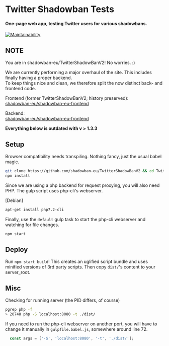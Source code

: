 # Twitter Shadowban Tests

#### One-page web app, testing Twitter users for various shadowbans.

[![Maintainability](https://api.codeclimate.com/v1/badges/6986eb7e8da272eb9d1f/maintainability)](https://codeclimate.com/github/shadowban-eu/TwitterShadowBanV2/maintainability)

## NOTE

You are in shadowban-eu/TwitterShadowBanV2! No worries. :)

We are currently performing a major overhaul of the site.
This includes finally having a proper backend.  
To keep things nice and clean, we therefore split the now distinct back- and frontend code.

Frontend (former TwitterShadowBanV2; history preserved):  
[shadowban-eu/shadowban-eu-frontend](https://github.com/shadowban-eu/shadowban-eu-frontend.git)

Backend:  
[shadowban-eu/shadowban-eu-frontend](https://github.com/shadowban-eu/shadowban-eu-frontend.git)

**Everything below is outdated with v > 1.3.3**

## Setup

Browser compatibility needs transpiling. Nothing fancy, just the usual babel magic.

```bash
git clone https://github.com/shadowban-eu/TwitterShadowBanV2 && cd TwitterShadowBanV2
npm install
```

Since we are using a php backend for request proxying, you will also need PHP.
The gulp script uses php-cli's webserver.

[Debian]
```bash
apt-get install php7.2-cli
```

Finally, use the `default` gulp task to start the php-cli webserver and
watching for file changes.

```bash
npm start
```

## Deploy
Run `npm start build`! This creates an uglified script bundle and uses minified versions of 3rd party scripts.
Then copy `dist/`'s content to your server_root.

## Misc

Checking for running server (the PID differs, of course)
```bash
pgrep php -f
> 20748 php -S localhost:8080 -t ./dist/
```

If you need to run the php-cli webserver on another port, you will have to
change it manually in `gulpfile.babel.js`, somewhere around line 72.

```js
  const args = ['-S', 'localhost:8080', '-t', './dist/'];
```
